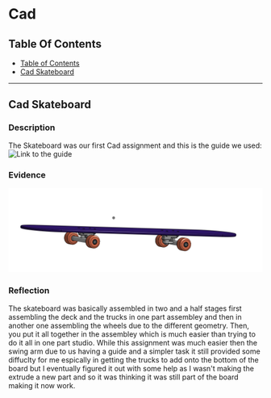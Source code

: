 # Cad
## Table Of Contents
* [Table of Contents](#TableOfContents)
* [Cad Skateboard](#Cad_Skateboard)
---





## Cad Skateboard

### Description 
The Skateboard was our first Cad assignment and this is the guide we used: ![Link to the guide](https://cvilleschools.onshape.com/documents/13ed22e49540700e95ecc2f9/w/a69728f0755912dab03097d8/e/fd1dddfd8e940c1d1b429922?renderMode=0&uiState=616dcf0a23f0610526d17ec8)
### Evidence
![Picture of the cad](https://github.com/nmckee78/CircuitPython/blob/main/Pictures/Skate!.PNG)

### Reflection
The skateboard was basically assembled in two and a half stages first assembling the deck and the trucks in one part assembley and then in another one assembling the wheels due to the different geometry. Then, you put it all together in the assembley which is much easier than trying to do it all in one part studio. While this assignment was much easier then the swing arm due to us having a guide and a simpler task it still provided some diffuclty for me espically in getting the trucks to add onto the bottom of the board but I eventually figured it out with some help as I wasn't making the extrude a new part and so it was thinking it was still part of the board making it now work.
